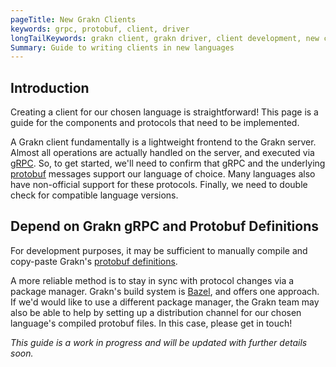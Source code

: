 ```yaml
---
pageTitle: New Grakn Clients
keywords: grpc, protobuf, client, driver
longTailKeywords: grakn client, grakn driver, client development, new client, client implementation
Summary: Guide to writing clients in new languages
---
```


## Introduction

Creating a client for our chosen language is straightforward! This page is a guide for the components and
protocols that need to be implemented.

A Grakn client fundamentally is a lightweight frontend to the Grakn server. Almost all operations are actually
handled on the server, and executed via [gRPC](https://grpc.io/). So, to get started, we'll need to confirm
that gRPC and the underlying [protobuf](https://github.com/google/protobuf) messages support our language of choice.
Many languages also have non-official support for these protocols. Finally, we need to double check for compatible language versions.

## Depend on Grakn gRPC and Protobuf Definitions
For development purposes, it may be sufficient to manually compile and copy-paste Grakn's 
[protobuf definitions](https://github.com/graknlabs/protocol). 

A more reliable method is to stay in sync with protocol changes via a package manager.
Grakn's build system is [Bazel](https://bazel.build/), and offers one approach. If we'd would like to use a different package manager, 
the Grakn team may also be able to help by setting up a distribution channel for our chosen language's compiled protobuf files.
In this case, please get in touch!

_This guide is a work in progress and will be updated with further details soon._
